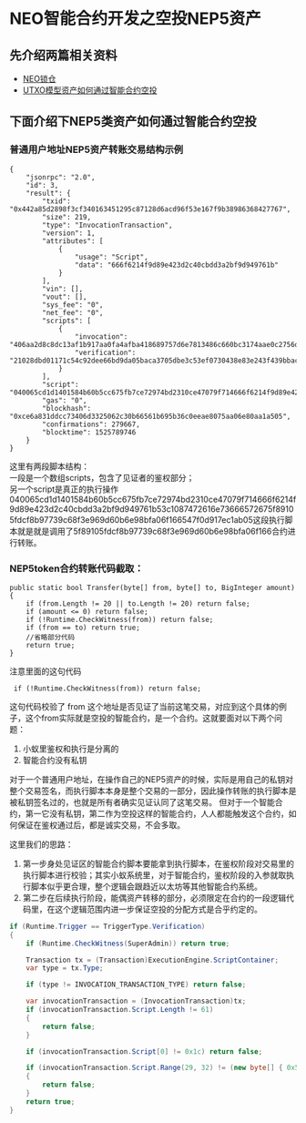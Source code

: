 # NEO智能合约开发之空投NEP5资产
## 先介绍两篇相关资料
* [NEO锁仓](http://docs.neo.org/zh-cn/sc/tutorial/Lock.html)
* [UTXO模型资产如何通过智能合约空投](https://mp.weixin.qq.com/s/qe7lV71__FygKxO9E4_Oew) 
  
## 下面介绍下NEP5类资产如何通过智能合约空投
### 普通用户地址NEP5资产转账交易结构示例
```
{
    "jsonrpc": "2.0",
    "id": 3,
    "result": {
        "txid": "0x442a85d2898f3cf340163451295c87128d6acd96f53e167f9b38986368427767",
        "size": 219,
        "type": "InvocationTransaction",
        "version": 1,
        "attributes": [
            {
                "usage": "Script",
                "data": "666f6214f9d89e423d2c40cbdd3a2bf9d949761b"
            }
        ],
        "vin": [],
        "vout": [],
        "sys_fee": "0",
        "net_fee": "0",
        "scripts": [
            {
                "invocation": "406aa2d8c8dc13af1b917aa0fa4afba418689757d6e7813486c660bc3174aae0c2756d985d740b88b3daff9891bd885e395547b64ec13fc4930f4ad71a76ed2051",
                "verification": "21028dbd01171c54c92dee66bd9da05baca3705dbe3c53ef0730438e83e243f439bbac"
            }
        ],
        "script": "040065cd1d1401584b60b5cc675fb7ce72974bd2310ce47079f714666f6214f9d89e423d2c40cbdd3a2bf9d949761b53c1087472616e73666572675f89105fdcf8b97739c68f3e969d60b6e98bfa06f166547f0d917ec1ab05",
        "gas": "0",
        "blockhash": "0xce6a831ddcc73406d3325062c30b66561b695b36c0eeae8075aa06e80aa1a505",
        "confirmations": 279667,
        "blocktime": 1525789746
    }
}
```
这里有两段脚本结构：  
一段是一个数组scripts，包含了见证者的鉴权部分；  
另一个script是真正的执行操作040065cd1d1401584b60b5cc675fb7ce72974bd2310ce47079f714666f6214f9d89e423d2c40cbdd3a2bf9d949761b53c1087472616e73666572675f89105fdcf8b97739c68f3e969d60b6e98bfa06f166547f0d917ec1ab05这段执行脚本就是就是调用了5f89105fdcf8b97739c68f3e969d60b6e98bfa06f166合约进行转账。

### NEP5token合约转账代码截取：  
```
public static bool Transfer(byte[] from, byte[] to, BigInteger amount)
{
	if (from.Length != 20 || to.Length != 20) return false;
	if (amount <= 0) return false;
	if (!Runtime.CheckWitness(from)) return false;
	if (from == to) return true;
	//省略部分代码
	return true;
}
``` 
 注意里面的这句代码
```
 if (!Runtime.CheckWitness(from)) return false;
```
这句代码校验了 from 这个地址是否见证了当前这笔交易，对应到这个具体的例子，这个from实际就是空投的智能合约，是一个合约。这就要面对以下两个问题：
1. 小蚁里鉴权和执行是分离的
2. 智能合约没有私钥  
  
对于一个普通用户地址，在操作自己的NEP5资产的时候，实际是用自己的私钥对整个交易签名，而执行脚本本身是整个交易的一部分，因此操作转账的执行脚本是被私钥签名过的，也就是所有者确实见证认同了这笔交易。
但对于一个智能合约，第一它没有私钥，第二作为空投这样的智能合约，人人都能触发这个合约，如何保证在鉴权通过后，都是诚实交易，不会多取。  
    
这里我们的思路：
1. 第一步身处见证区的智能合约脚本要能拿到执行脚本，在鉴权阶段对交易里的执行脚本进行校验；其实小蚁系统里，对于智能合约，鉴权阶段的入参就取执行脚本似乎更合理，整个逻辑会跟趋近以太坊等其他智能合约系统。
2. 第二步在后续执行阶段，能偶资产转移的部分，必须限定在合约的一段逻辑代码里，在这个逻辑范围内进一步保证空投的分配方式是合乎约定的。  

```C#
if (Runtime.Trigger == TriggerType.Verification)
{
	if (Runtime.CheckWitness(SuperAdmin)) return true;

	Transaction tx = (Transaction)ExecutionEngine.ScriptContainer;
	var type = tx.Type;

	if (type != INVOCATION_TRANSACTION_TYPE) return false;

	var invocationTransaction = (InvocationTransaction)tx;
	if (invocationTransaction.Script.Length != 61)
	{
		return false;
	}

	if (invocationTransaction.Script[0] != 0x1c) return false;

	if (invocationTransaction.Script.Range(29, 32) != (new byte[] { 0x51, 0xc1, 0x08 }).Concat("withdraw".AsByteArray()).Concat(new byte[] { 0x67 }).Concat(ExecutionEngine.ExecutingScriptHash))
	{
		return false;
	}
	return true;
}
```

